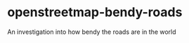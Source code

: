 openstreetmap-bendy-roads
=========================

An investigation into how bendy the roads are in the world